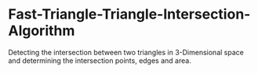 # Fast-Triangle-Triangle-Intersection-Algorithm
Detecting the intersection between two triangles in 3-Dimensional space and determining the intersection points, edges and area.
